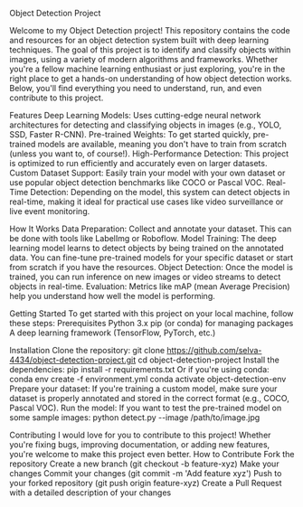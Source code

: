 Object Detection Project

Welcome to my Object Detection project! 
This repository contains the code and resources for an object detection system built with deep learning techniques. The goal of this project is to identify and classify objects within images, using a variety of modern algorithms and frameworks.
Whether you're a fellow machine learning enthusiast or just exploring, you're in the right place to get a hands-on understanding of how object detection works. Below, you'll find everything you need to understand, run, and even contribute to this project.

Features
Deep Learning Models: Uses cutting-edge neural network architectures for detecting and classifying objects in images (e.g., YOLO, SSD, Faster R-CNN).
Pre-trained Weights: To get started quickly, pre-trained models are available, meaning you don't have to train from scratch (unless you want to, of course!).
High-Performance Detection: This project is optimized to run efficiently and accurately even on larger datasets.
Custom Dataset Support: Easily train your model with your own dataset or use popular object detection benchmarks like COCO or Pascal VOC.
Real-Time Detection: Depending on the model, this system can detect objects in real-time, making it ideal for practical use cases like video surveillance or live event monitoring.

How It Works
Data Preparation: Collect and annotate your dataset. This can be done with tools like LabelImg or Roboflow.
Model Training: The deep learning model learns to detect objects by being trained on the annotated data. You can fine-tune pre-trained models for your specific dataset or start from scratch if you have the resources.
Object Detection: Once the model is trained, you can run inference on new images or video streams to detect objects in real-time.
Evaluation: Metrics like mAP (mean Average Precision) help you understand how well the model is performing.

Getting Started
To get started with this project on your local machine, follow these steps:
Prerequisites
Python 3.x
pip (or conda) for managing packages
A deep learning framework (TensorFlow, PyTorch, etc.)

Installation
Clone the repository:
git clone https://github.com/selva-4434/object-detection-project.git
cd object-detection-project
Install the dependencies:
pip install -r requirements.txt
Or if you're using conda:
conda env create -f environment.yml
conda activate object-detection-env
Prepare your dataset: If you're training a custom model, make sure your dataset is properly annotated and stored in the correct format (e.g., COCO, Pascal VOC).
Run the model: If you want to test the pre-trained model on some sample images:
python detect.py --image /path/to/image.jpg

Contributing
I would love for you to contribute to this project! Whether you're fixing bugs, improving documentation, or adding new features, you're welcome to make this project even better.
How to Contribute
Fork the repository
Create a new branch (git checkout -b feature-xyz)
Make your changes
Commit your changes (git commit -m 'Add feature xyz')
Push to your forked repository (git push origin feature-xyz)
Create a Pull Request with a detailed description of your changes
